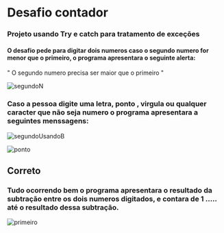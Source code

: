# Desafio contador 



### Projeto usando Try e catch para tratamento de exceções



#### O desafio pede para digitar dois numeros caso o segundo numero for menor que o primeiro, o programa apresentara o seguinte alerta:

 
 " O segundo numero precisa ser maior que o primeiro " 


![segundoN](https://user-images.githubusercontent.com/97926394/183537183-579d9374-d802-4fb7-950a-a85d77d22903.PNG)



### Caso a pessoa digite uma  letra, ponto , virgula  ou qualquer caracter que não seja numero o  programa apresentara a seguintes menssagens:



![segundoUsandoB](https://user-images.githubusercontent.com/97926394/183537500-a9766cc5-bcd4-4867-a8bc-da82788746b4.PNG)



![ponto](https://user-images.githubusercontent.com/97926394/183537581-890be4ac-df73-466c-bf1f-ad2105cae9f0.PNG)




##  Correto 

### Tudo ocorrendo bem o programa apresentara o resultado da subtração entre os dois numeros digitados, e contara de 1 ..... até o resultado dessa subtração.



![primeiro](https://user-images.githubusercontent.com/97926394/183538417-97d3256c-5262-440a-a0a7-4feb7ae17e12.PNG)
